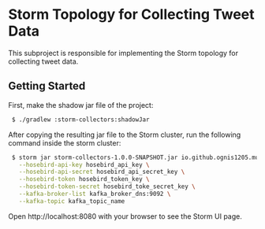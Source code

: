 # Storm Topology for Collecting Tweet Data
This subproject is responsible for implementing the Storm topology for collecting tweet data.

## Getting Started
First, make the shadow jar file of the project:

```bash
 $ ./gradlew :storm-collectors:shadowJar
```

After copying the resulting jar file to the Storm cluster, run the following command inside the
storm cluster:

```bash
 $ storm jar storm-collectors-1.0.0-SNAPSHOT.jar io.github.ognis1205.mutad.storm.CollectorTopology \
   --hosebird-api-key hosebird_api_key \
   --hosebird-api-secret hosebird_api_secret_key \
   --hosebird-token hosebird_token_key \
   --hosebird-token-secret hosebird_toke_secret_key \
   --kafka-broker-list kafka_broker_dns:9092 \
   --kafka-topic kafka_topic_name
```

Open http://localhost:8080 with your browser to see the Storm UI page.


